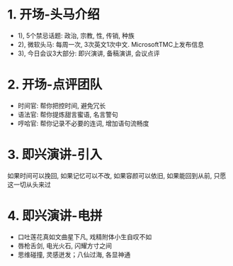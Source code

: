 
# 1. 开场-头马介绍
- 1), 5个禁忌话题: 政治, 宗教, 性, 传销, 种族
- 2), 微软头马: 每周一次, 3次英文1次中文. MicrosoftTMC上发布信息
- 3), 今日会议3大部分: 即兴演讲, 备稿演讲, 会议点评


# 2. 开场-点评团队
- 时间官: 帮你把控时间, 避免冗长
- 语法官: 帮你提炼甜言蜜语, 名言警句
- 哼哈官: 帮你记录不必要的连词, 增加语句流畅度

# 3. 即兴演讲-引入
如果时间可以挽回, 如果记忆可以不改, 如果容颜可以依旧, 如果能回到从前, 只愿这一切从头来过

# 4. 即兴演讲-电拼
- 口吐莲花真如文曲星下凡, 戏精附体小生自叹不如
- 唇枪舌剑, 电光火石, 闪耀方寸之间
- 思维碰撞, 灵感迸发；八仙过海, 各显神通

